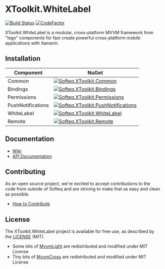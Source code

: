 # XToolkit.WhiteLabel

[![Build Status](https://dev.azure.com/SofteqDevelopment/Toolkit/_apis/build/status/Samples.Playground?branchName=master)](https://dev.azure.com/SofteqDevelopment/Toolkit/_build/latest?definitionId=39&branchName=master)
[![CodeFactor](https://www.codefactor.io/repository/github/softeq/xtoolkit.whitelabel/badge)](https://www.codefactor.io/repository/github/softeq/xtoolkit.whitelabel)

XToolkit.WhiteLabel is a modular, cross-platform MVVM framework from "lego" components for fast create powerful cross-platform mobile applications with Xamarin.

## Installation

Component | NuGet
----------|--------
Common    | [![Softeq.XToolkit.Common](https://buildstats.info/nuget/Softeq.XToolkit.Common?includePreReleases=true)](https://www.nuget.org/packages/Softeq.XToolkit.Common)
Bindings  | [![Softeq.XToolkit.Bindings](https://buildstats.info/nuget/Softeq.XToolkit.Bindings?includePreReleases=true)](https://www.nuget.org/packages/Softeq.XToolkit.Bindings)
Permissions | [![Softeq.XToolkit.Permissions](https://buildstats.info/nuget/Softeq.XToolkit.Permissions?includePreReleases=true)](https://www.nuget.org/packages/Softeq.XToolkit.Permissions)
PushNotifications | [![Softeq.XToolkit.PushNotifications](https://buildstats.info/nuget/Softeq.XToolkit.PushNotifications?includePreReleases=true)](https://www.nuget.org/packages/Softeq.XToolkit.PushNotifications)
WhiteLabel  | [![Softeq.XToolkit.WhiteLabel](https://buildstats.info/nuget/Softeq.XToolkit.WhiteLabel?includePreReleases=true)](https://www.nuget.org/packages/Softeq.XToolkit.WhiteLabel)
Remote  | [![Softeq.XToolkit.Remote](https://buildstats.info/nuget/Softeq.XToolkit.Remote?includePreReleases=true)](https://www.nuget.org/packages/Softeq.XToolkit.Remote)

## Documentation

- [Wiki](https://github.com/Softeq/XToolkit.WhiteLabel/wiki)
- [API Documentation](https://softeq.github.io/XToolkit.WhiteLabel/api/)

## Contributing

As an open source project, we're excited to accept contributions to the code from outside of Softeq and are striving to make that as easy and clean as possible.

- [How to Contribute](.github/CONTRIBUTING.md)

## License

The XToolkit.WhiteLabel project is available for free use, as described by the [LICENSE](/LICENSE) (MIT).

- Some bits of [MvvmLight](https://github.com/lbugnion/mvvmlight) are redistributed and modified under MIT License
- Tiny bits of [MvvmCross](https://github.com/MvvmCross/MvvmCross) are redistributed and modified under MIT License
